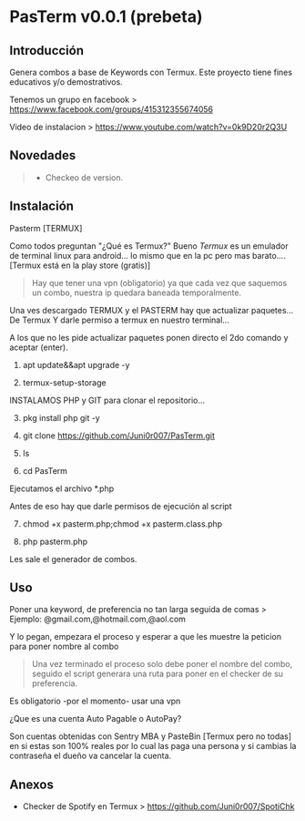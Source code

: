 # PasTerm v0.0.1 (prebeta)

## Introducción

Genera combos a base de Keywords con Termux. Este proyecto tiene fines educativos y/o demostrativos.

Tenemos un grupo en facebook > https://www.facebook.com/groups/415312355674056

Video de instalacion > https://www.youtube.com/watch?v=0k9D20r2Q3U

## Novedades
> - Checkeo de version.

## Instalación

Pasterm [TERMUX]

Como todos preguntan "¿Qué es Termux?"
Bueno *Termux* es un emulador de terminal linux para android... lo mismo que en la pc pero mas barato.... [Termux está en la play store (gratis)]

> Hay que tener una vpn (obligatorio) ya que cada vez que saquemos un combo, nuestra ip quedara baneada temporalmente.

Una ves descargado TERMUX y el PASTERM hay que actualizar paquetes... De Termux
Y darle permiso a termux en nuestro terminal...

A los que no les pide actualizar paquetes ponen directo el 2do comando y aceptar (enter). 

1. apt update&&apt upgrade -y

2. termux-setup-storage

INSTALAMOS PHP y GIT para clonar el repositorio...

3. pkg install php git -y

4. git clone https://github.com/Juni0r007/PasTerm.git

5. ls

6. cd PasTerm

Ejecutamos el archivo *.php 

Antes de eso hay que darle permisos de ejecución al script

7. chmod +x pasterm.php;chmod +x pasterm.class.php

8. php pasterm.php

Les sale el generador de combos.

## Uso

Poner una keyword, de preferencia no tan larga seguida de comas > Ejemplo: @gmail.com,@hotmail.com,@aol.com

Y lo pegan, empezara el proceso y esperar a que les muestre la peticion para poner nombre al combo

> Una vez terminado el proceso solo debe poner el nombre del combo, seguido el script generara una ruta para poner en el checker de su preferencia.

Es obligatorio -por el momento- usar una vpn

¿Que es una cuenta Auto Pagable o AutoPay? 

Son cuentas  obtenidas con Sentry MBA y PasteBin [Termux pero no todas] en si estas son 100% reales por lo cual las paga una persona y si cambias la contraseña el dueño va cancelar la cuenta.

## Anexos

- Checker de Spotify en Termux > https://github.com/Juni0r007/SpotiChk

